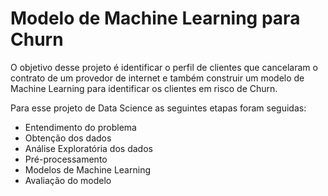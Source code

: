 # Modelo de Machine Learning para Churn

 O objetivo desse projeto é identificar o perfil de clientes que cancelaram o contrato de um provedor de internet e também construir um modelo de Machine Learning para identificar os clientes em risco de Churn.

Para esse projeto de Data Science as seguintes etapas foram seguidas:

* Entendimento do problema
* Obtenção dos dados
* Análise Exploratória dos dados
* Pré-processamento
* Modelos de Machine Learning
* Avaliação do modelo
